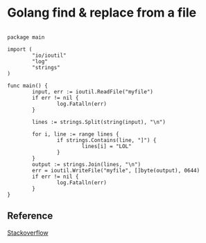 # Golang find & replace from a file


```golang

package main

import (
        "io/ioutil"
        "log"
        "strings"
)

func main() {
        input, err := ioutil.ReadFile("myfile")
        if err != nil {
                log.Fatalln(err)
        }

        lines := strings.Split(string(input), "\n")

        for i, line := range lines {
                if strings.Contains(line, "]") {
                        lines[i] = "LOL"
                }
        }
        output := strings.Join(lines, "\n")
        err = ioutil.WriteFile("myfile", []byte(output), 0644)
        if err != nil {
                log.Fatalln(err)
        }
}

```


## Reference
[Stackoverflow](https://stackoverflow.com/questions/26152901/replace-a-line-in-text-file-golang)
